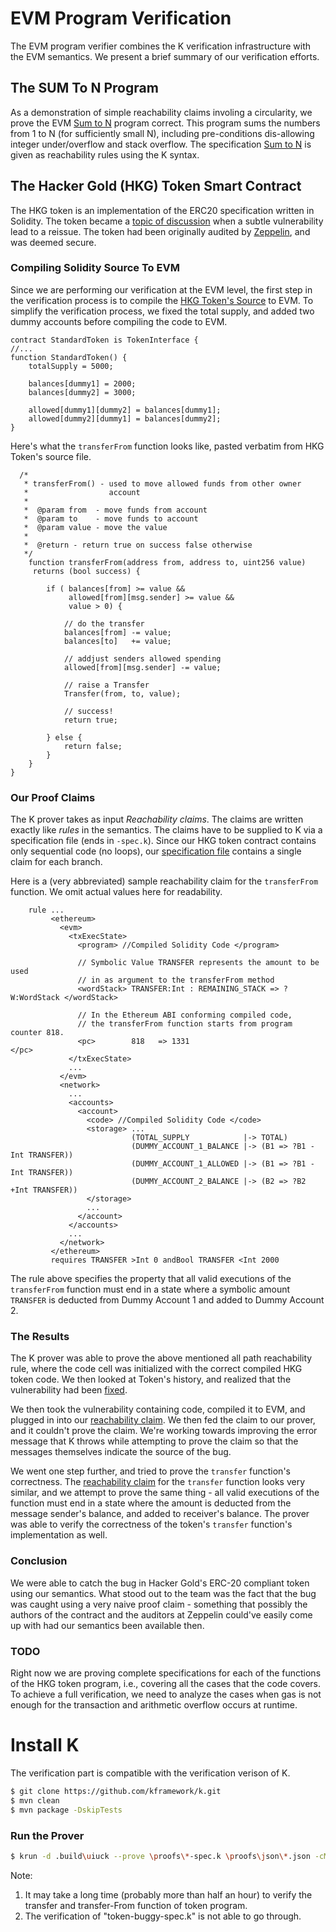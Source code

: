 EVM Program Verification
========================

The EVM program verifier combines the K verification infrastructure with the EVM semantics.
We present a brief summary of our verification efforts.

The SUM To N Program
--------------------

As a demonstration of simple reachability claims involing a circularity, we prove the EVM [Sum to N](sum-to-n.md) program correct.
This program sums the numbers from 1 to N (for sufficiently small N), including pre-conditions dis-allowing integer under/overflow and stack overflow.
The specification [Sum to N](sum-to-n.md) is given as reachability rules using the K syntax.

The Hacker Gold (HKG) Token Smart Contract
------------------------------------------

The HKG token is an implementation of the ERC20 specification written in Solidity.
The token became a [topic of discussion](https://www.ethnews.com/ethercamps-hkg-token-has-a-bug-and-needs-to-be-reissued) when a subtle vulnerability lead to a reissue.
The token had been originally audited by [Zeppelin](https://zeppelin.solutions/security-audits), and was deemed secure.

### Compiling Solidity Source To EVM

Since we are performing our verification at the EVM level, the first step in the verification process is to compile the [HKG Token's Source](https://github.com/ether-camp/virtual-accelerator/blob/master/contracts/StandardToken.sol) to EVM.
To simplify the verification process, we fixed the total supply, and added two dummy accounts before compiling the code to EVM.

```solidity
contract StandardToken is TokenInterface {
//...
function StandardToken() {
    totalSupply = 5000;

    balances[dummy1] = 2000;
    balances[dummy2] = 3000;

    allowed[dummy1][dummy2] = balances[dummy1];
    allowed[dummy2][dummy1] = balances[dummy2];
}
```

Here's what the `transferFrom` function looks like, pasted verbatim from HKG Token's source file.

```solidity
  /*
   * transferFrom() - used to move allowed funds from other owner
   *                  account
   *
   *  @param from  - move funds from account
   *  @param to    - move funds to account
   *  @param value - move the value
   *
   *  @return - return true on success false otherwise
   */
    function transferFrom(address from, address to, uint256 value)
     returns (bool success) {

        if ( balances[from] >= value &&
             allowed[from][msg.sender] >= value &&
             value > 0) {

            // do the transfer
            balances[from] -= value;
            balances[to]   += value;

            // addjust senders allowed spending
            allowed[from][msg.sender] -= value;

            // raise a Transfer
            Transfer(from, to, value);

            // success!
            return true;

        } else {
            return false;
        }
    }
}
```

### Our Proof Claims

The K prover takes as input *Reachability claims*.
The claims are written exactly like *rules* in the semantics.
The claims have to be supplied to K via a specification file (ends in `-spec.k`).
Since our HKG token contract contains only sequential code (no loops), our [specification file](token-correct-transfer-from-spec.md) contains a single claim for each branch.

Here is a (very abbreviated) sample reachability claim for the `transferFrom` function.
We omit actual values here for readability.

```k
    rule ...
         <ethereum>
           <evm>
             <txExecState>
               <program> //Compiled Solidity Code </program>

               // Symbolic Value TRANSFER represents the amount to be used
               // in as argument to the transferFrom method
               <wordStack> TRANSFER:Int : REMAINING_STACK => ?W:WordStack </wordStack>

               // In the Ethereum ABI conforming compiled code,
               // the transferFrom function starts from program counter 818.
               <pc>        818   => 1331                                  </pc>
             </txExecState>
             ...
           </evm>
           <network>
             ...
             <accounts>
               <account>
                 <code> //Compiled Solidity Code </code>
                 <storage> ...
                           (TOTAL_SUPPLY            |-> TOTAL)
                           (DUMMY_ACCOUNT_1_BALANCE |-> (B1 => ?B1 -Int TRANSFER))
                           (DUMMY_ACCOUNT_1_ALLOWED |-> (B1 => ?B1 -Int TRANSFER))
                           (DUMMY_ACCOUNT_2_BALANCE |-> (B2 => ?B2 +Int TRANSFER))
                 </storage>
                 ...
               </account>
             </accounts>
             ...
           </network>
         </ethereum>
         requires TRANSFER >Int 0 andBool TRANSFER <Int 2000
```

The rule above specifies the property that all valid executions of the `transferFrom` function must end in a state where a symbolic amount `TRANSFER` is deducted from Dummy Account 1 and added to Dummy Account 2.

### The Results

The K prover was able to prove the above mentioned all path reachability rule, where the code cell was initialized with the correct compiled HKG token code.
We then looked at Token's history, and realized that the vulnerability had been [fixed](https://github.com/ether-camp/virtual-accelerator/commit/78920651dff0ac0e13101e17842e54f73ee46633).

We then took the vulnerability containing code, compiled it to EVM, and plugged in into our [reachability claim](token-buggy-spec.md).
We then fed the claim to our prover, and it couldn't prove the claim.
We're working towards improving the error message that K throws while attempting to prove the claim so that the messages themselves indicate the source of the bug.

We went one step further, and tried to prove the `transfer` function's correctness.
The [reachability claim](token-correct-transfer-spec.md) for the `transfer` function looks very similar, and we attempt to prove the same thing - all valid executions of the function must end in a state where the amount is deducted from the message sender's balance, and added to receiver's balance.
The prover was able to verify the correctness of the token's `transfer` function's implementation as well.

### Conclusion

We were able to catch the bug in Hacker Gold's ERC-20 compliant token using our semantics.
What stood out to the team was the fact that the bug was caught using a very naive proof claim - something that possibly the authors of the contract and the auditors at Zeppelin could've easily come up with had our semantics been available then.

### TODO

Right now we are proving complete specifications for each of the functions of the HKG token program, i.e., covering all the cases that the code covers.
To achieve a full verification, we need to analyze the cases when gas is not enough for the transaction and arithmetic overflow occurs at runtime.

Install K
=========

The verification part is compatible with the verification verison of K.

```sh
$ git clone https://github.com/kframework/k.git
$ mvn clean
$ mvn package -DskipTests
```

### Run the Prover

```sh
$ krun -d .build\uiuck --prove \proofs\*-spec.k \proofs\json\*.json -cMODE=NORMAL -cSCHEDULE=DEFAULT --z3-executable
```

Note:

1.  It may take a long time (probably more than half an hour) to verify the transfer and transfer-From function of token program.
2.  The verification of "token-buggy-spec.k" is not able to go through.
